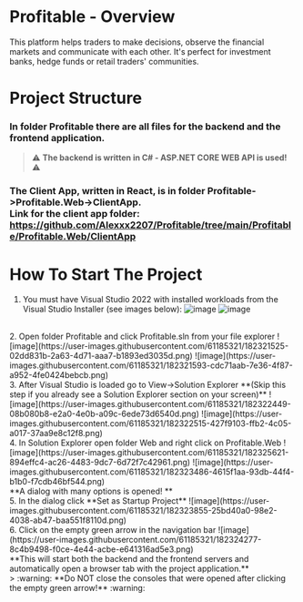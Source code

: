 # Profitable - Overview
This platform helps traders to make decisions, observe the financial markets and communicate with each other. It's perfect for investment banks, hedge funds or retail traders' communities.

# Project Structure
### In folder Profitable there are all files for the backend and the frontend application.

> :warning: **The backend is written in C# - ASP.NET CORE WEB API is used!** :warning:

### **The Client App, written in React, is in folder Profitable->Profitable.Web->ClientApp. <br />Link for the client app folder: https://github.com/Alexxx2207/Profitable/tree/main/Profitable/Profitable.Web/ClientApp** ###

# How To Start The Project

1. You must have Visual Studio 2022 with installed workloads from the Visual Studio Installer (see images below):
![image](https://user-images.githubusercontent.com/61185321/182320726-2e30e53e-17fb-4b30-a47b-fac21faed972.png)
![image](https://user-images.githubusercontent.com/61185321/182320887-25f449a1-3b03-49a8-a48f-49f098c10f14.png)
<br />
2. Open folder Profitable and click Profitable.sln from your file explorer
![image](https://user-images.githubusercontent.com/61185321/182321525-02dd831b-2a63-4d71-aaa7-b1893ed3035d.png)
![image](https://user-images.githubusercontent.com/61185321/182321593-cdc71aab-7e36-4f87-a952-4fe0424bebcb.png)
<br />
3. After Visual Studio is loaded go to View->Solution Explorer **(Skip this step if you already see a Solution Explorer section on your screen)**
![image](https://user-images.githubusercontent.com/61185321/182322449-08b080b8-e2a0-4e0b-a09c-6ede73d6540d.png)
![image](https://user-images.githubusercontent.com/61185321/182322515-427f9103-ffb2-4c05-a017-37aa9e8c12f8.png)
<br />
4. In Solution Explorer open folder Web and right click on Profitable.Web
![image](https://user-images.githubusercontent.com/61185321/182325621-894effc4-ac26-4483-9dc7-6d72f7c42961.png)
![image](https://user-images.githubusercontent.com/61185321/182323486-4615f1aa-93db-44f4-b1b0-f7cdb46bf544.png)
<br />
**A dialog with many options is opened! **
<br />
5. In the dialog click **Set as Startup Project**
![image](https://user-images.githubusercontent.com/61185321/182323855-25bd40a0-98e2-4038-ab47-baa551f8110d.png)
<br />
6. Click on the empty green arrow in the navigation bar
![image](https://user-images.githubusercontent.com/61185321/182324277-8c4b9498-f0ce-4e44-acbe-e641316ad5e3.png)
<br />
**This will start both the backend and the frontend servers and automatically open a browser tab with the project application.**
<br />
> :warning: **Do NOT close the consoles that were opened after clicking the empty green arrow!** :warning: 
